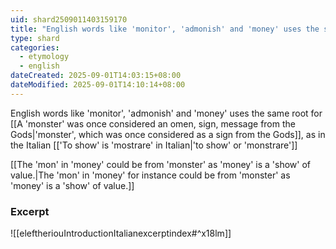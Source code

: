 ```yaml
---
uid: shard2509011403159170
title: "English words like 'monitor', 'admonish' and 'money' uses the same root for 'monster' as in the Italian 'to show' or 'monstrare'"
type: shard
categories:
  - etymology
  - english
dateCreated: 2025-09-01T14:03:15+08:00
dateModified: 2025-09-01T14:10:14+08:00
---
```

English words like 'monitor', 'admonish' and 'money' uses the same root for [[A 'monster' was once considered an omen, sign, message from the Gods|'monster', which was once considered as a sign from the Gods]], as in the Italian [['To show' is 'mostrare' in Italian|'to show' or 'monstrare']]

[[The 'mon' in 'money' could be from 'monster' as 'money' is a 'show' of value.|The 'mon' in 'money' for instance could be from 'monster' as 'money' is a 'show' of value.]]
### Excerpt
![[eleftheriouIntroductionItalianexcerptindex#^x18lm]]